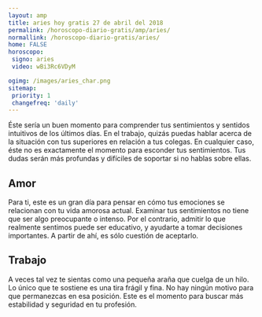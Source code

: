 ```yaml
---
layout: amp
title: aries hoy gratis 27 de abril del 2018 
permalink: /horoscopo-diario-gratis/amp/aries/
normallink: /horoscopo-diario-gratis/aries/
home: FALSE
horoscopo:
 signo: aries
 video: wBi3Rc6VDyM

ogimg: /images/aries_char.png
sitemap:
 priority: 1
 changefreq: 'daily'
---
```



Éste sería un buen momento para comprender tus sentimientos y sentidos intuitivos de los últimos días. En el trabajo, quizás puedas hablar acerca de la situación con tus superiores en relación a tus colegas. En cualquier caso, éste no es exactamente el momento para esconder tus sentimientos. Tus dudas serán más profundas y difíciles de soportar si no hablas sobre ellas.

## Amor

Para ti, este es un gran día para pensar en cómo tus emociones se relacionan con tu vida amorosa actual. Examinar tus sentimientos no tiene que ser algo preocupante o intenso. Por el contrario, admitir lo que realmente sentimos puede ser educativo, y ayudarte a tomar decisiones importantes. A partir de ahí, es sólo cuestión de aceptarlo.

## Trabajo

A veces tal vez te sientas como una pequeña araña que cuelga de un hilo. Lo único que te sostiene es una tira frágil y fina. No hay ningún motivo para que permanezcas en esa posición. Este es el momento para buscar más estabilidad y seguridad en tu profesión.
